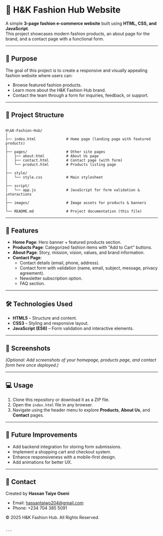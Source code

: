 
# 👗 H&K Fashion Hub Website

A simple **3-page fashion e-commerce website** built using **HTML, CSS, and JavaScript**.  
This project showcases modern fashion products, an about page for the brand, and a contact page with a functional form.

---

## 🌟 Purpose
The goal of this project is to create a responsive and visually appealing fashion website where users can:
- Browse featured fashion products.
- Learn more about the H&K Fashion Hub brand.
- Contact the team through a form for inquiries, feedback, or support.

---

## 📂 Project Structure
```

H\&K-Fashion-Hub/
│
├── index.html              # Home page (landing page with featured products)
│
├── pages/                  # Other site pages
│   ├── about.html          # About Us page
│   ├── contact.html        # Contact page (with form)
│   └── product.html        # Products listing page
│
├── style/
│   └── style.css           # Main stylesheet
│
├── script/
│   └── app.js              # JavaScript for form validation & interactions
│
├── images/                 # Image assets for products & banners
│
└── README.md               # Project documentation (this file)

```

---

## 🚀 Features
- **Home Page**: Hero banner + featured products section.  
- **Products Page**: Categorized fashion items with "Add to Cart" buttons.  
- **About Page**: Story, mission, vision, values, and brand information.  
- **Contact Page**:  
  - Contact details (email, phone, address).  
  - Contact form with validation (name, email, subject, message, privacy agreement).  
  - Newsletter subscription option.  
  - FAQ section.  

---

## 🛠️ Technologies Used
- **HTML5** – Structure and content.  
- **CSS3** – Styling and responsive layout.  
- **JavaScript (ES6)** – Form validation and interactive elements.  

---

## 📸 Screenshots
*(Optional: Add screenshots of your homepage, products page, and contact form here once deployed.)*

---

## 💻 Usage
1. Clone this repository or download it as a ZIP file.  
2. Open the `index.html` file in any browser.  
3. Navigate using the header menu to explore **Products**, **About Us**, and **Contact** pages.  

---

## 📌 Future Improvements
- Add backend integration for storing form submissions.  
- Implement a shopping cart and checkout system.  
- Enhance responsiveness with a mobile-first design.  
- Add animations for better UX.  

---

## 📧 Contact
Created by **Hassan Taiye Oseni**  
- Email: [hassantaiwo204@gmail.com](mailto:hassantaiwo204@gmail.com)  
- Phone: +234 704 385 5091  

&copy; 2025 H&K Fashion Hub. All Rights Reserved.  
```

---


